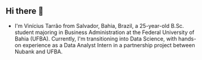 ## Hi there 👋

<!--
**viniciust99/viniciust99** is a ✨ _special_ ✨ repository because its `README.md` (this file) appears on your GitHub profile.

Here are some ideas to get you started:

- 🔭 I’m currently working on ...
- 🌱 I’m currently learning ...
- 👯 I’m looking to collaborate on ...
- 🤔 I’m looking for help with ...
- 💬 Ask me about ...
- 📫 How to reach me: ...
- 😄 Pronouns: ...
- ⚡ Fun fact: ...
-->
- I'm Vinícius Tarrão from Salvador, Bahia, Brazil, a 25-year-old B.Sc. student majoring in Business Administration at the Federal University of Bahia (UFBA). Currently, I'm transitioning into Data Science, with hands-on experience as a Data Analyst Intern in a partnership project between Nubank and UFBA.

